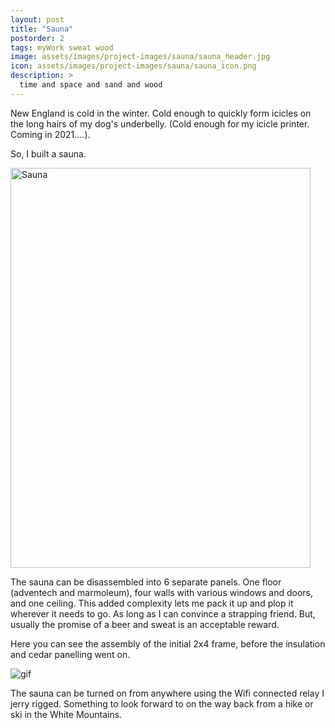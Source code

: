 ```yaml
---
layout: post
title: "Sauna"
postorder: 2
tags: myWork sweat wood
image: assets/images/project-images/sauna/sauna_header.jpg
icon: assets/images/project-images/sauna/sauna_icon.png
description: >
  time and space and sand and wood
---
```


New England is cold in the winter. Cold enough to quickly form icicles on the long hairs of my dog's underbelly. (Cold enough for my icicle printer. Coming in 2021....). 

So, I built a sauna. 

<a data-flickr-embed="true" href="https://www.flickr.com/photos/141235365@N08/albums/72157713650261721" title="Sauna"><img src="https://live.staticflickr.com/65535/49706079031_3901bd5b9b_z.jpg" width="480" height="640" alt="Sauna"></a><script async src="//embedr.flickr.com/assets/client-code.js" charset="utf-8"></script>

The sauna can be disassembled into 6 separate panels. One floor (adventech and marmoleum), four walls with various windows and doors, and one ceiling. This added complexity lets me pack it up and plop it wherever it needs to go. As long as I can convince a strapping friend. But, usually the promise of a beer and sweat is an acceptable reward. 

Here you can see the assembly of the initial 2x4 frame, before the insulation and cedar panelling went on.

![gif](../assets/images/project-images/sauna/sauna.gif)

The sauna can be turned on from anywhere using the Wifi connected relay I jerry rigged. Something to look forward to on the way back from a hike or ski in the White Mountains.